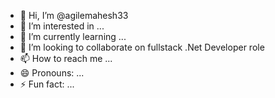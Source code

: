 - 👋 Hi, I’m @agilemahesh33
- 👀 I’m interested in ...
- 🌱 I’m currently learning ...
- 💞️ I’m looking to collaborate on fullstack .Net Developer role
- 📫 How to reach me ...
- 😄 Pronouns: ...
- ⚡ Fun fact: ...

<!---
agilemahesh33/agilemahesh33 is a ✨ special ✨ repository because its `README.md` (this file) appears on your GitHub profile.
You can click the Preview link to take a look at your changes.
--->
